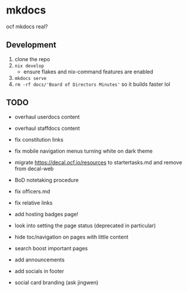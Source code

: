 # mkdocs
ocf mkdocs real?

## Development
1. clone the repo
1. `nix develop`
    - ensure flakes and nix-command features are enabled
1. `mkdocs serve`
1. `rm -rf docs/'Board of Directors Minutes'` so it builds faster lol

## TODO

- overhaul userdocs content
- overhaul staffdocs content
- fix constitution links
- fix mobile navigation menus turning white on dark theme

- migrate https://decal.ocf.io/resources to startertasks.md and remove from decal-web
- BoD notetaking procedure
- fix officers.md
- fix relative links
- add hosting badges page!

- look into setting the page status (deprecated in particular)
- hide toc/navigation on pages with little content
- search boost important pages
- add announcements
- add socials in footer
- social card branding (ask jingwen)

